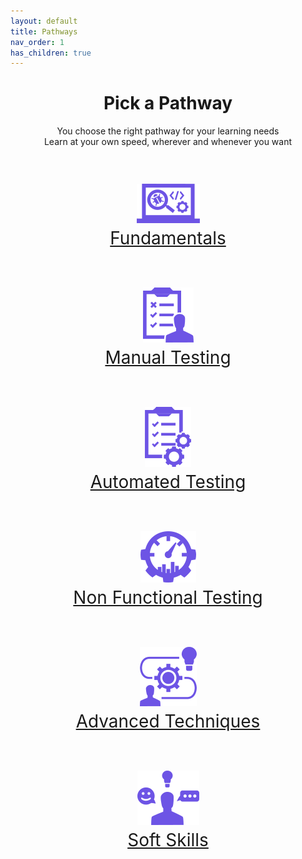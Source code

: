 ```yaml
---
layout: default
title: Pathways
nav_order: 1
has_children: true
---
```


<p align="center">
    <h1 align="center">Pick a Pathway</h1>
    <p align="center">You choose the right pathway for your learning needs<br>Learn at your own speed, wherever and whenever you want</p>
    <br>
    <p align="center" style="font-size:200%"><a href="./fundamentals/index-fundamentals.html"><img src="/docs/assets/images/IconPathFundamentals.png" alt="Fundamentals learing path icon and link"><a/><br><a href="./fundamentals/index-fundamentals.html">Fundamentals<a/>
    <br><br>
    <p align="center" style="font-size:200%"><a href="./manual-testing/index-manual-testing.html"><img src="/docs/assets/images/IconPathManual.png" alt="Manual testing learing path icon and link"><a/><br><a href="./manual-testing/index-manual-testing.html">Manual Testing<a/>
    <br><br>
    <p align="center" style="font-size:200%"><a href="./automated-testing/index-automated-testing.html"><img src="/docs/assets/images/IconPathAutomated.png" alt="Automated testing learing path icon and link"><a/><br><a href="./automated-testing/index-automated-testing.html">Automated Testing<a/>
    <br><br>
    <p align="center" style="font-size:200%"><a href="./non-functional/index-non-functional.html"><img src="/docs/assets/images/IconPathNonFunctional.png" alt="Non functional testing learing path icon and link"><a/><br><a href="./non-functional/index-automated-testing.html">Non Functional Testing<a/>
    <br><br>
    <p align="center" style="font-size:200%"><a href="./advanced/index-advanced.html"><img src="/docs/assets/images/IconPathAdvanced.png" alt="Advanced techniques learing path icon and link"><a/><br><a href="./advanced/index-advanced.html">Advanced Techniques<a/>
    <br><br>
    <p align="center" style="font-size:200%"><a href="./soft-skills/index-soft-skills.html"><img src="/docs/assets/images/IconPathSoftSkills.png" alt="Soft skills learing path icon and link"><a/><br><a href="./soft-skills/index-soft-skills.html">Soft Skills<a/>
    <br><br>

